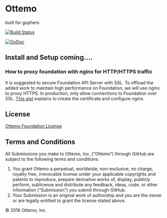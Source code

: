 Ottemo
=========

built for gophers

[![Build Status](https://api.shippable.com/projects/540e7b003479c5ea8f9ebc80/badge)](https://apps.shippable.com/projects/540e7b003479c5ea8f9ebc80/builds/latest)

[![GoDoc](https://godoc.org/github.com/ottemo/foundation?status.png)](https://godoc.ottemo.io/pkg/github.com/ottemo/foundation)

## Install and Setup coming....


### How to proxy foundation with nginx for HTTP/HTTPS traffic
It is suggested to secure Foundation API Server with SSL.  To offload the
added work to maintain high performance on Foundation, we will use nginx to
 proxy HTTPS.  In production, only allow connections to Foundation over SSL.
[This gist](https://gist.github.com/vastbinderj/b5e5fa2acfd199d48fa5) explains
to create the certificate and configure nginx.

## License
[Ottemo Foundation License](https://github.com/ottemo/foundation/blob/master/LICENSE.md)

## Terms and Conditions

All Submissions you make to Ottemo, Inc. (“Ottemo”) through GitHub are subject to the following terms and conditions:

1. You grant Ottemo a perpetual, worldwide, non-exclusive, no charge, royalty free, irrevocable license under your applicable copyrights and patents to reproduce, prepare derivative works of, display, publicly perform, sublicense and distribute any feedback, ideas, code, or other information (“Submission”) you submit through GitHub.
2. Your Submission is an original work of authorship and you are the owner or are legally entitled to grant the license stated above.

© 2016 Ottemo, Inc.
